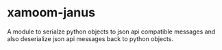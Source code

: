 # xamoom-janus
A module to serialze python objects to json api compatible messages and also deserialize json api messages back to python objects.
